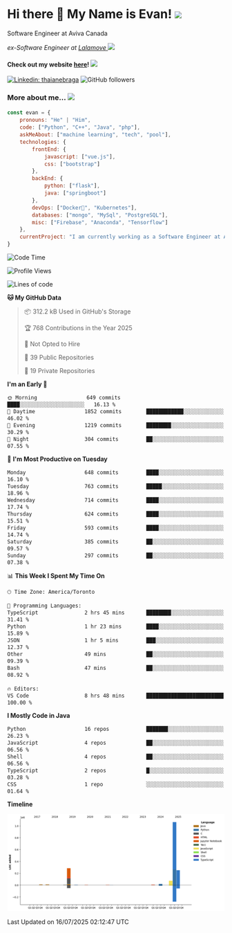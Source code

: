 <h1>Hi there 👋 My Name is Evan!   <img src="https://media.giphy.com/media/10GN73YGycPXQk/giphy.gif" width=50></h1>

<p> Software Engineer at Aviva Canada </p>

<p><em>ex-Software Engineer at <a href="https://www.lalamove.com/hongkong/zh/home">Lalamove </a><img src="https://media.giphy.com/media/HMSLfCl5BsXoQ/giphy.gif" width="60">
</em></p>

<h4>Check out my website <a href="https://hoyeechan.com/">here</a>! <img src="https://media.giphy.com/media/cuPm4p4pClZVC/giphy.gif" width=50></h4>

[![Linkedin: thaianebraga](https://img.shields.io/badge/-Evan-blue?style=flat-square&logo=Linkedin&logoColor=white&link=https://www.linkedin.com/in/ho-yee-chan/)](https://www.linkedin.com/in/ho-yee-chan/)
![GitHub followers](https://img.shields.io/github/followers/hyc121110?label=Follow&style=social)

<!--
**hyc121110/hyc121110** is a ✨ _special_ ✨ repository because its `README.md` (this file) appears on your GitHub profile.

Here are some ideas to get you started:

- 🔭 I’m currently working on ...
- 🌱 I’m currently learning ...
- 👯 I’m looking to collaborate on ...
- 🤔 I’m looking for help with ...
- 💬 Ask me about ...
- 📫 How to reach me: ...
- 😄 Pronouns: ...
- ⚡ Fun fact: ...
-->

<h3> More about me... <img src="https://media.giphy.com/media/Q94xQWspTUkShljj8P/giphy.gif" width=50> </h3>


```javascript
const evan = {
    pronouns: "He" | "Him",
    code: ["Python", "C++", "Java", "php"],
    askMeAbout: ["machine learning", "tech", "pool"],
    technologies: {
        frontEnd: {
            javascript: ["vue.js"],
            css: ["bootstrap"]
        },
        backEnd: {
            python: ["flask"],
            java: ["springboot"]
        },
        devOps: ["Docker🐳", "Kubernetes"],
        databases: ["mongo", "MySql", "PostgreSQL"],
        misc: ["Firebase", "Anaconda", "Tensorflow"]
    },
    currentProject: "I am currently working as a Software Engineer at Aviva Canada",
}
```


<!--START_SECTION:waka-->
![Code Time](http://img.shields.io/badge/Code%20Time-214%20hrs%2029%20mins-blue)

![Profile Views](http://img.shields.io/badge/Profile%20Views-0-blue)

![Lines of code](https://img.shields.io/badge/From%20Hello%20World%20I%27ve%20Written-1.7%20million%20lines%20of%20code-blue)

**🐱 My GitHub Data** 

> 📦 312.2 kB Used in GitHub's Storage 
 > 
> 🏆 768 Contributions in the Year 2025
 > 
> 🚫 Not Opted to Hire
 > 
> 📜 39 Public Repositories 
 > 
> 🔑 19 Private Repositories 
 > 
**I'm an Early 🐤** 

```text
🌞 Morning                649 commits         ████░░░░░░░░░░░░░░░░░░░░░   16.13 % 
🌆 Daytime                1852 commits        ████████████░░░░░░░░░░░░░   46.02 % 
🌃 Evening                1219 commits        ████████░░░░░░░░░░░░░░░░░   30.29 % 
🌙 Night                  304 commits         ██░░░░░░░░░░░░░░░░░░░░░░░   07.55 % 
```
📅 **I'm Most Productive on Tuesday** 

```text
Monday                   648 commits         ████░░░░░░░░░░░░░░░░░░░░░   16.10 % 
Tuesday                  763 commits         █████░░░░░░░░░░░░░░░░░░░░   18.96 % 
Wednesday                714 commits         ████░░░░░░░░░░░░░░░░░░░░░   17.74 % 
Thursday                 624 commits         ████░░░░░░░░░░░░░░░░░░░░░   15.51 % 
Friday                   593 commits         ████░░░░░░░░░░░░░░░░░░░░░   14.74 % 
Saturday                 385 commits         ██░░░░░░░░░░░░░░░░░░░░░░░   09.57 % 
Sunday                   297 commits         ██░░░░░░░░░░░░░░░░░░░░░░░   07.38 % 
```


📊 **This Week I Spent My Time On** 

```text
🕑︎ Time Zone: America/Toronto

💬 Programming Languages: 
TypeScript               2 hrs 45 mins       ████████░░░░░░░░░░░░░░░░░   31.41 % 
Python                   1 hr 23 mins        ████░░░░░░░░░░░░░░░░░░░░░   15.89 % 
JSON                     1 hr 5 mins         ███░░░░░░░░░░░░░░░░░░░░░░   12.37 % 
Other                    49 mins             ██░░░░░░░░░░░░░░░░░░░░░░░   09.39 % 
Bash                     47 mins             ██░░░░░░░░░░░░░░░░░░░░░░░   08.92 % 

🔥 Editors: 
VS Code                  8 hrs 48 mins       █████████████████████████   100.00 % 
```

**I Mostly Code in Java** 

```text
Python                   16 repos            ███████░░░░░░░░░░░░░░░░░░   26.23 % 
JavaScript               4 repos             ██░░░░░░░░░░░░░░░░░░░░░░░   06.56 % 
Shell                    4 repos             ██░░░░░░░░░░░░░░░░░░░░░░░   06.56 % 
TypeScript               2 repos             █░░░░░░░░░░░░░░░░░░░░░░░░   03.28 % 
CSS                      1 repo              ░░░░░░░░░░░░░░░░░░░░░░░░░   01.64 % 
```



**Timeline**

![Lines of Code chart](https://raw.githubusercontent.com/hyc121110/hyc121110/master/assets/bar_graph.png)


 Last Updated on 16/07/2025 02:12:47 UTC
<!--END_SECTION:waka-->
